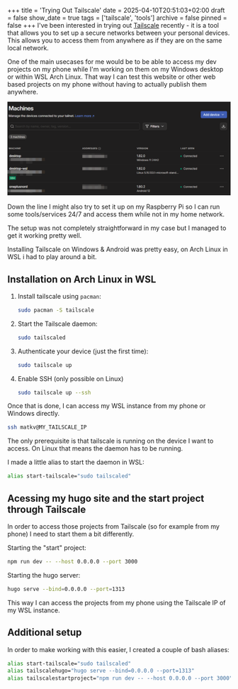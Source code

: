 +++
title = 'Trying Out Tailscale'
date = 2025-04-10T20:51:03+02:00
draft = false
show_date = true
tags = ['tailscale', 'tools']
archive = false
pinned = false
+++
I've been interested in trying out [Tailscale](https://tailscale.com/) recently - it is a tool that allows you to set up a secure networks between your personal devices. This allows you to access them from anywhere as if they are on the same local network.

One of the main usecases for me would be to be able to access my dev projects on my phone while I'm working on them on my Windows desktop or within WSL Arch Linux. That way I can test this website or other web based projects on my phone without having to actually publish them anywhere.

![Tailscale](./tailscale.png)

Down the line I might also try to set it up on my Raspberry Pi so I can run some tools/services 24/7 and access them while not in my home network.

The setup was not completely straightforward in my case but I managed to get it working pretty well.

Installing Tailscale on Windows & Android was pretty easy, on Arch Linux in WSL i had to play around a bit.

## Installation on Arch Linux in WSL

1. Install tailscale using `pacman`:
   ```bash
   sudo pacman -S tailscale
   ```
2. Start the Tailscale daemon:
   ```bash
   sudo tailscaled
   ```
3. Authenticate your device (just the first time):
   ```bash
   sudo tailscale up
   ```
4. Enable SSH (only possible on Linux)
   ```bash
   sudo tailscale up --ssh
   ```

Once that is done, I can access my WSL instance from my phone or Windows directly.

```bash
ssh matkv@MY_TAILSCALE_IP
```

The only prerequisite is that tailscale is running on the device I want to access. On Linux that means the daemon has to be running.

I made a little alias to start the daemon in WSL:

```bash
alias start-tailscale="sudo tailscaled"
```

## Acessing my hugo site and the start project through Tailscale

In order to access those projects from Tailscale (so for example from my phone) I need to start them a bit differently.

Starting the "start" project:

```bash
npm run dev -- --host 0.0.0.0 --port 3000
```

Starting the hugo server:

```bash
hugo serve --bind=0.0.0.0 --port=1313
```

This way I can access the projects from my phone using the Tailscale IP of my WSL instance.

## Additional setup

In order to make working with this easier, I created a couple of bash aliases:

```bash
alias start-tailscale="sudo tailscaled"
alias tailscalehugo="hugo serve --bind=0.0.0.0 --port=1313"
alias tailscalestartproject="npm run dev -- --host 0.0.0.0 --port 3000"
```